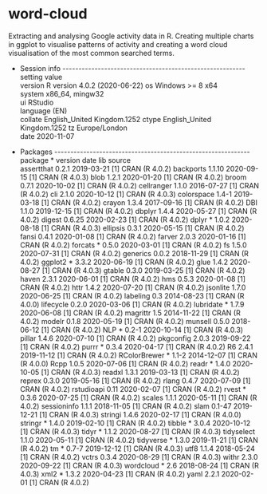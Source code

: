 # word-cloud

Extracting and analysing Google activity data in R. Creating multiple charts in ggplot to visualise patterns of activity and creating a word cloud visualisation of the most common searched terms.

- Session info ---------------------------------------------------------
 setting  value                       
 version  R version 4.0.2 (2020-06-22)
 os       Windows >= 8 x64            
 system   x86_64, mingw32             
 ui       RStudio                     
 language (EN)                        
 collate  English_United Kingdom.1252 
 ctype    English_United Kingdom.1252 
 tz       Europe/London               
 date     2020-11-07                  

- Packages -------------------------------------------------------------
 package      * version date       lib source        
 assertthat     0.2.1   2019-03-21 [1] CRAN (R 4.0.2)
 backports      1.1.10  2020-09-15 [1] CRAN (R 4.0.3)
 blob           1.2.1   2020-01-20 [1] CRAN (R 4.0.2)
 broom          0.7.1   2020-10-02 [1] CRAN (R 4.0.2)
 cellranger     1.1.0   2016-07-27 [1] CRAN (R 4.0.2)
 cli            2.1.0   2020-10-12 [1] CRAN (R 4.0.3)
 colorspace     1.4-1   2019-03-18 [1] CRAN (R 4.0.2)
 crayon         1.3.4   2017-09-16 [1] CRAN (R 4.0.2)
 DBI            1.1.0   2019-12-15 [1] CRAN (R 4.0.2)
 dbplyr         1.4.4   2020-05-27 [1] CRAN (R 4.0.2)
 digest         0.6.25  2020-02-23 [1] CRAN (R 4.0.2)
 dplyr        * 1.0.2   2020-08-18 [1] CRAN (R 4.0.3)
 ellipsis       0.3.1   2020-05-15 [1] CRAN (R 4.0.2)
 fansi          0.4.1   2020-01-08 [1] CRAN (R 4.0.2)
 farver         2.0.3   2020-01-16 [1] CRAN (R 4.0.2)
 forcats      * 0.5.0   2020-03-01 [1] CRAN (R 4.0.2)
 fs             1.5.0   2020-07-31 [1] CRAN (R 4.0.2)
 generics       0.0.2   2018-11-29 [1] CRAN (R 4.0.2)
 ggplot2      * 3.3.2   2020-06-19 [1] CRAN (R 4.0.2)
 glue           1.4.2   2020-08-27 [1] CRAN (R 4.0.3)
 gtable         0.3.0   2019-03-25 [1] CRAN (R 4.0.2)
 haven          2.3.1   2020-06-01 [1] CRAN (R 4.0.2)
 hms            0.5.3   2020-01-08 [1] CRAN (R 4.0.2)
 httr           1.4.2   2020-07-20 [1] CRAN (R 4.0.2)
 jsonlite       1.7.0   2020-06-25 [1] CRAN (R 4.0.2)
 labeling       0.3     2014-08-23 [1] CRAN (R 4.0.0)
 lifecycle      0.2.0   2020-03-06 [1] CRAN (R 4.0.2)
 lubridate    * 1.7.9   2020-06-08 [1] CRAN (R 4.0.2)
 magrittr       1.5     2014-11-22 [1] CRAN (R 4.0.2)
 modelr         0.1.8   2020-05-19 [1] CRAN (R 4.0.2)
 munsell        0.5.0   2018-06-12 [1] CRAN (R 4.0.2)
 NLP          * 0.2-1   2020-10-14 [1] CRAN (R 4.0.3)
 pillar         1.4.6   2020-07-10 [1] CRAN (R 4.0.2)
 pkgconfig      2.0.3   2019-09-22 [1] CRAN (R 4.0.2)
 purrr        * 0.3.4   2020-04-17 [1] CRAN (R 4.0.2)
 R6             2.4.1   2019-11-12 [1] CRAN (R 4.0.2)
 RColorBrewer * 1.1-2   2014-12-07 [1] CRAN (R 4.0.0)
 Rcpp           1.0.5   2020-07-06 [1] CRAN (R 4.0.2)
 readr        * 1.4.0   2020-10-05 [1] CRAN (R 4.0.3)
 readxl         1.3.1   2019-03-13 [1] CRAN (R 4.0.2)
 reprex         0.3.0   2019-05-16 [1] CRAN (R 4.0.2)
 rlang          0.4.7   2020-07-09 [1] CRAN (R 4.0.2)
 rstudioapi     0.11    2020-02-07 [1] CRAN (R 4.0.2)
 rvest        * 0.3.6   2020-07-25 [1] CRAN (R 4.0.2)
 scales         1.1.1   2020-05-11 [1] CRAN (R 4.0.2)
 sessioninfo    1.1.1   2018-11-05 [1] CRAN (R 4.0.2)
 slam           0.1-47  2019-12-21 [1] CRAN (R 4.0.3)
 stringi        1.4.6   2020-02-17 [1] CRAN (R 4.0.0)
 stringr      * 1.4.0   2019-02-10 [1] CRAN (R 4.0.2)
 tibble       * 3.0.4   2020-10-12 [1] CRAN (R 4.0.3)
 tidyr        * 1.1.2   2020-08-27 [1] CRAN (R 4.0.3)
 tidyselect     1.1.0   2020-05-11 [1] CRAN (R 4.0.2)
 tidyverse    * 1.3.0   2019-11-21 [1] CRAN (R 4.0.2)
 tm           * 0.7-7   2019-12-12 [1] CRAN (R 4.0.3)
 utf8           1.1.4   2018-05-24 [1] CRAN (R 4.0.2)
 vctrs          0.3.4   2020-08-29 [1] CRAN (R 4.0.3)
 withr          2.3.0   2020-09-22 [1] CRAN (R 4.0.3)
 wordcloud    * 2.6     2018-08-24 [1] CRAN (R 4.0.3)
 xml2         * 1.3.2   2020-04-23 [1] CRAN (R 4.0.2)
 yaml           2.2.1   2020-02-01 [1] CRAN (R 4.0.2)
